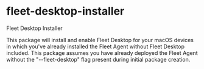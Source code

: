 # fleet-desktop-installer
Fleet Desktop Installer

This package will install and enable Fleet Desktop for your macOS devices in which you've already installed the Fleet Agent without Fleet Desktop included. This package assumes you have already deployed the Fleet Agent without the "--fleet-desktop" flag present during initial package creation. 
